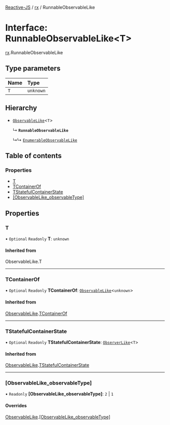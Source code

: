 [Reactive-JS](../README.md) / [rx](../modules/rx.md) / RunnableObservableLike

# Interface: RunnableObservableLike<T\>

[rx](../modules/rx.md).RunnableObservableLike

## Type parameters

| Name | Type |
| :------ | :------ |
| `T` | `unknown` |

## Hierarchy

- [`ObservableLike`](rx.ObservableLike.md)<`T`\>

  ↳ **`RunnableObservableLike`**

  ↳↳ [`EnumerableObservableLike`](rx.EnumerableObservableLike.md)

## Table of contents

### Properties

- [T](rx.RunnableObservableLike.md#t)
- [TContainerOf](rx.RunnableObservableLike.md#tcontainerof)
- [TStatefulContainerState](rx.RunnableObservableLike.md#tstatefulcontainerstate)
- [[ObservableLike\_observableType]](rx.RunnableObservableLike.md#[observablelike_observabletype])

## Properties

### T

• `Optional` `Readonly` **T**: `unknown`

#### Inherited from

ObservableLike.T

___

### TContainerOf

• `Optional` `Readonly` **TContainerOf**: [`ObservableLike`](rx.ObservableLike.md)<`unknown`\>

#### Inherited from

[ObservableLike](rx.ObservableLike.md).[TContainerOf](rx.ObservableLike.md#tcontainerof)

___

### TStatefulContainerState

• `Optional` `Readonly` **TStatefulContainerState**: [`ObserverLike`](scheduling.ObserverLike.md)<`T`\>

#### Inherited from

[ObservableLike](rx.ObservableLike.md).[TStatefulContainerState](rx.ObservableLike.md#tstatefulcontainerstate)

___

### [ObservableLike\_observableType]

• `Readonly` **[ObservableLike\_observableType]**: ``2`` \| ``1``

#### Overrides

[ObservableLike](rx.ObservableLike.md).[[ObservableLike_observableType]](rx.ObservableLike.md#[observablelike_observabletype])

